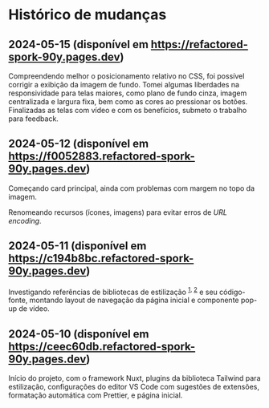 # Histórico de mudanças

## 2024-05-15 (disponível em https://refactored-spork-90y.pages.dev)

Compreendendo melhor o posicionamento relativo no CSS, foi possível corrigir a
exibição da imagem de fundo. Tomei algumas liberdades na responsividade para
telas maiores, como plano de fundo cinza, imagem centralizada e largura fixa,
bem como as cores ao pressionar os botões. Finalizadas as telas com vídeo e com
os benefícios, submeto o trabalho para feedback.

## 2024-05-12 (disponível em https://f0052883.refactored-spork-90y.pages.dev)

Começando card principal, ainda com problemas com margem no topo da imagem.

Renomeando recursos (ícones, imagens) para evitar erros de _URL encoding_.

## 2024-05-11 (disponível em https://c194b8bc.refactored-spork-90y.pages.dev)

Investigando referências de bibliotecas de estilização
<sup>[1][vuetify-bottomsheet], [2][elementplus-container]</sup> e seu
código-fonte, montando layout de navegação da página inicial e componente pop-up
de vídeo.

[vuetify-bottomsheet]: https://vuetifyjs.com/en/api/v-bottom-sheet/#links
[elementplus-container]: https://element-plus.org/en-US/component/container.html

## 2024-05-10 (disponível em https://ceec60db.refactored-spork-90y.pages.dev)

Início do projeto, com o framework Nuxt, plugins da biblioteca Tailwind para
estilização, configurações do editor VS Code com sugestões de extensões,
formatação automática com Prettier, e página inicial.
